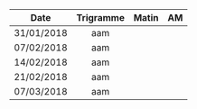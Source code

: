 |Date | Trigramme | Matin  | AM  |
|-----|:---------:|:------:|:---:|
| 31/01/2018 | aam |       |     |
| 07/02/2018 | aam |       |     |
| 14/02/2018 | aam |       |     |
| 21/02/2018 | aam |       |     |
| 07/03/2018 | aam |       |     |
